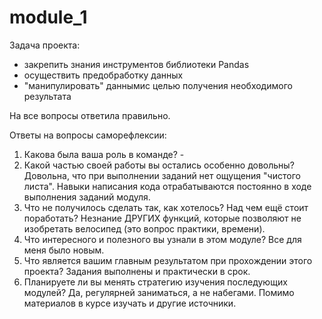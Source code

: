 # module_1
Задача проекта:
- закрепить знания инструментов библиотеки Pandas
- осуществить предобработку данных
- "манипулировать" даннымис целью получения необходимого результата

На все вопросы ответила правильно. 

Ответы на вопросы саморефлексии:
1. Какова была ваша роль в команде? -
2. Какой частью своей работы вы остались особенно довольны?
Довольна, что при выполнении заданий нет ощущения "чистого листа". Навыки написания кода отрабатываются постоянно в ходе выполнения заданий модуля.
3. Что не получилось сделать так, как хотелось? Над чем ещё стоит поработать?
Незнание ДРУГИХ функций, которые позволяют не изобретать велосипед (это вопрос практики, времени).
4. Что интересного и полезного вы узнали в этом модуле?
Все для меня было новым.
5. Что является вашим главным результатом при прохождении этого проекта?
Задания выполнены и практически в срок.
6. Планируете ли вы менять стратегию изучения последующих модулей?
Да, регулярней заниматься, а не набегами. Помимо материалов в курсе изучать и другие источники.
